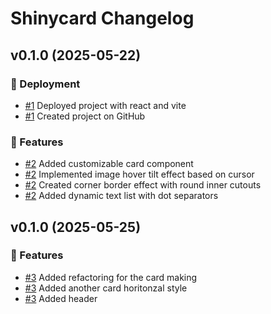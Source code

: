 # Shinycard Changelog

## v0.1.0 (2025-05-22)

### 🛒 Deployment

- [#1](https://github.com/CharleneBo/shinycard/commit/10f1fe47084e557d4294c95ff55c4605b2fa8517) Deployed project with react and vite
- [#1](https://github.com/CharleneBo/shinycard/commit/10f1fe47084e557d4294c95ff55c4605b2fa8517) Created project on GitHub

### 🚀 Features

- [#2](https://github.com/CharleneBo/shinycard/commit/5c3a34f2b7b990df7ac45d6f0806b738e08b6253) Added customizable card component
- [#2](https://github.com/CharleneBo/shinycard/commit/5c3a34f2b7b990df7ac45d6f0806b738e08b6253) Implemented image hover tilt effect based on cursor
- [#2](https://github.com/CharleneBo/shinycard/commit/5c3a34f2b7b990df7ac45d6f0806b738e08b6253) Created corner border effect with round inner cutouts
- [#2](https://github.com/CharleneBo/shinycard/commit/5c3a34f2b7b990df7ac45d6f0806b738e08b6253) Added dynamic text list with dot separators

## v0.1.0 (2025-05-25)

### 🚀 Features

- [#3](https://github.com/CharleneBo/shinycard/commit/568a865115f8b39cc75c75388240383669c4a28a) Added refactoring for the card making
- [#3](https://github.com/CharleneBo/shinycard/commit/568a865115f8b39cc75c75388240383669c4a28a) Added another card horitonzal style
- [#3](https://github.com/CharleneBo/shinycard/commit/568a865115f8b39cc75c75388240383669c4a28a) Added header 
